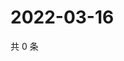 # 2022-03-16

共 0 条

<!-- BEGIN WEIBO -->
<!-- 最后更新时间 Wed Mar 16 2022 14:16:02 GMT+0800 (China Standard Time) -->

<!-- END WEIBO -->

